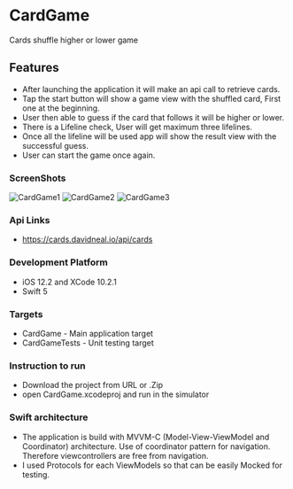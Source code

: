 # CardGame
Cards shuffle higher or lower game

## Features
- After launching the application it will make an api call to retrieve cards.
- Tap the start button will show a game view with the shuffled card, First one at the beginning.
- User then able to guess if the card that follows it will be higher or lower.
- There is a Lifeline check, User will get maximum three lifelines.
- Once all the lifeline will be used app will show the result view with the successful guess.
- User can start the game once again.

### ScreenShots 
![CardGame1](https://user-images.githubusercontent.com/1453658/65836628-7f268900-e2e9-11e9-818b-b2e017d8e2f2.png)
![CardGame2](https://user-images.githubusercontent.com/1453658/65836632-82217980-e2e9-11e9-9767-ac502a99a844.png)
![CardGame3](https://user-images.githubusercontent.com/1453658/65836640-851c6a00-e2e9-11e9-8f02-10df9fdae2e4.png)

### Api Links
- https://cards.davidneal.io/api/cards

### Development Platform
- iOS 12.2 and XCode 10.2.1
- Swift 5

### Targets
- CardGame - Main application target
- CardGameTests - Unit testing target

### Instruction to run
- Download the project from URL or .Zip
- open CardGame.xcodeproj and run in the simulator

### Swift architecture
- The application is build with MVVM-C (Model-View-ViewModel and Coordinator) architecture. Use of coordinator pattern for navigation. Therefore viewcontrollers are free from navigation. 
- I used Protocols for each ViewModels so that can be easily Mocked for testing.

